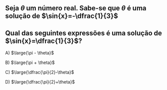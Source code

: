 ## Seja $\theta$ um número real. Sabe-se que $\theta$ é uma solução de $\sin{x}=-\dfrac{1}{3}$
## Qual das seguintes expressões é uma solução de $\sin{x}=\dfrac{1}{3}$?
A) $\large{\pi - \theta}$

B) $\large{\pi + \theta}$

C) $\large{\dfrac{\pi}{2}-\theta}$

D) $\large{\dfrac{\pi}{2}+\theta}$